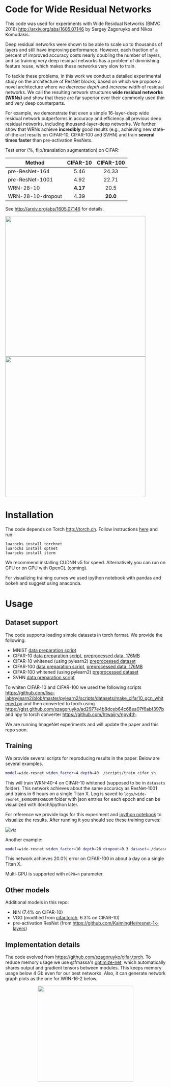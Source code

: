 Code for Wide Residual Networks
=============

This code was used for experiments with Wide Residual Networks (BMVC 2016) http://arxiv.org/abs/1605.07146 by Sergey Zagoruyko and Nikos Komodakis.

Deep residual networks were shown to be able to scale up to thousands of
layers and still have improving performance. However, each fraction of a
percent of improved accuracy costs nearly doubling the number of layers, and so
training very deep residual networks has a problem of diminishing feature
reuse, which makes these networks very slow to train. 

To tackle these problems,
in this work we conduct a detailed experimental study on the architecture of
ResNet blocks, based on which we propose a novel architecture where we *decrease
depth* and *increase width* of residual networks. We call the resulting network
structures **wide residual networks (WRNs)** and show that these are far superior
over their commonly used thin and very deep counterparts.

For example, we
demonstrate that even a simple 16-layer-deep wide residual network outperforms
in accuracy and efficiency all previous deep residual networks, including
thousand-layer-deep networks. We further show that WRNs achieve **incredibly** 
good results (e.g., achieving new state-of-the-art results on
CIFAR-10, CIFAR-100 and SVHN) and train **several times faster** than pre-activation ResNets.

Test error (%, flip/translation augmentation) on CIFAR:

Method | CIFAR-10 | CIFAR-100
-------|:--------:|:--------:
pre-ResNet-164 | 5.46 | 24.33
pre-ResNet-1001 | 4.92 | 22.71
WRN-28-10 | **4.17** | 20.5
WRN-28-10-dropout| 4.39 | **20.0**

See http://arxiv.org/abs/1605.07146 for details.

<img src=https://cloud.githubusercontent.com/assets/4953728/15482554/91f041da-2130-11e6-87be-d3cee0867ac5.png width=440><img src=https://cloud.githubusercontent.com/assets/4953728/15482555/9217de66-2130-11e6-9a25-8d0ff4f07e15.png width=440>

# Installation

The code depends on Torch http://torch.ch. Follow instructions [here](http://torch.ch/docs/getting-started.html) and run:

```
luarocks install torchnet
luarocks install optnet
luarocks install iterm
```

We recommend installing CUDNN v5 for speed. Alternatively you can run on CPU or on GPU with OpenCL (coming).

For visualizing training curves we used ipython notebook with pandas and bokeh and suggest using anaconda.

# Usage

## Dataset support

The code supports loading simple datasets in torch format. We provide the following:

* MNIST [data preparation script](https://gist.github.com/szagoruyko/8467ee15d020ab2a7ce80a215af71b74)
* CIFAR-10 [data preparation script](https://gist.github.com/szagoruyko/e5cf5e9b54661a817695c8c7b5c3dfa6), [preprocessed data, 176MB](https://yadi.sk/d/eFmOduZyxaBrT)
* CIFAR-10 whitened (using pylearn2) [preprocessed dataset](https://yadi.sk/d/em4b0FMgrnqxy)
* CIFAR-100 [data preparation script](https://gist.github.com/szagoruyko/01bfa936396f913a899ee49b98e7304b), [preprocessed data, 176MB](https://yadi.sk/d/ZbiXAegjxaBcM)
* CIFAR-100 whitened (using pylearn2) [preprocessed dataset](https://yadi.sk/d/em4b0FMgrnqxy)
* SVHN [data preparation script](https://gist.github.com/szagoruyko/27712564a3f3765c5bfd933b56a21757)

To whiten CIFAR-10 and CIFAR-100 we used the following scripts https://github.com/lisa-lab/pylearn2/blob/master/pylearn2/scripts/datasets/make_cifar10_gcn_whitened.py and then converted to torch using https://gist.github.com/szagoruyko/ad2977e4b8dceb64c68ea07f6abf397b and npy to torch converter https://github.com/htwaijry/npy4th.

We are running ImageNet experiments and will update the paper and this repo soon.

## Training

We provide several scripts for reproducing results in the paper. Below are several examples.

```bash
model=wide-resnet widen_factor=4 depth=40 ./scripts/train_cifar.sh
```

This will train WRN-40-4 on CIFAR-10 whitened (supposed to be in `datasets` folder). This network achieves about the same accuracy as ResNet-1001 and trains in 6 hours on a single Titan X. 
Log is saved to `logs/wide-resnet_$RANDOM$RANDOM` folder with json entries for each epoch and can be visualized with itorch/ipython later.

For reference we provide logs for this experiment and [ipython notebook](notebooks/visualize.ipynb) to visualize the results. After running it you should see these training curves:

![viz](https://cloud.githubusercontent.com/assets/4953728/15482840/11b46698-2132-11e6-931e-04680ae42c3c.png)

Another example:

```bash
model=wide-resnet widen_factor=10 depth=28 dropout=0.3 dataset=./datasets/cifar100_whitened.t7 ./scripts/train_cifar.sh
```

This network achieves 20.0% error on CIFAR-100 in about a day on a single Titan X.

Multi-GPU is supported with `nGPU=n` parameter.

## Other models

Additional models in this repo:

* NIN (7.4% on CIFAR-10)
* VGG (modified from [cifar.torch](https://github.com/szagoruyko/cifar.torch), 6.3% on CIFAR-10)
* pre-activation ResNet (from https://github.com/KaimingHe/resnet-1k-layers)

## Implementation details

The code evolved from https://github.com/szagoruyko/cifar.torch. To reduce memory usage we use @fmassa's [optimize-net](https://github.com/fmassa/optimize-net), which automatically shares output and gradient tensors between modules. This keeps memory usage below 4 Gb even for our best networks. Also, it can generate network graph plots as the one for WRN-16-2 below.

<center><img src=https://cloud.githubusercontent.com/assets/4953728/15483030/fc74ec0c-2132-11e6-9e1f-9bc03a83eeea.png width=300></center>
